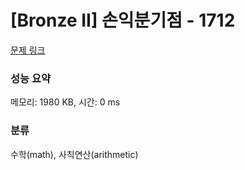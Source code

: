 # [Bronze II] 손익분기점 - 1712 

[문제 링크](https://www.acmicpc.net/problem/1712) 

### 성능 요약

메모리: 1980 KB, 시간: 0 ms

### 분류

수학(math), 사칙연산(arithmetic)

